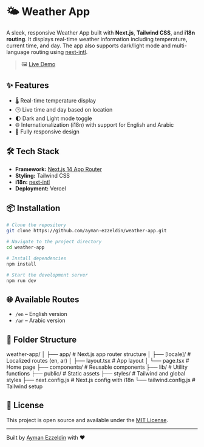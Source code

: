 # 🌤️ Weather App

A sleek, responsive Weather App built with **Next.js**, **Tailwind CSS**, and **i18n routing**. It displays real-time weather information including temperature, current time, and day. The app also supports dark/light mode and multi-language routing using [next-intl](https://intl.dev/docs/getting-started/app-router/with-i18n-routing).

> 🖼️ [Live Demo](https://weather-app-sable-ten-91.vercel.app/en)

## ✨ Features

- 🌡️ Real-time temperature display
- 🕒 Live time and day based on location
- 🌓 Dark and Light mode toggle
- 🌐 Internationalization (i18n) with support for English and Arabic
- 📱 Fully responsive design

## 🛠️ Tech Stack

- **Framework:** [Next.js 14 App Router](https://nextjs.org/)
- **Styling:** Tailwind CSS
- **i18n:** [next-intl](https://intl.dev/)
- **Deployment:** Vercel

## 📦 Installation

```bash
# Clone the repository
git clone https://github.com/ayman-ezzeldin/weather-app.git

# Navigate to the project directory
cd weather-app

# Install dependencies
npm install

# Start the development server
npm run dev
```

## 🌐 Available Routes

- `/en` – English version  
- `/ar` – Arabic version

## 📁 Folder Structure

weather-app/
│
├── app/                # Next.js app router structure
│   ├── [locale]/       # Localized routes (en, ar)
│   ├── layout.tsx      # App layout
│   └── page.tsx        # Home page
├── components/         # Reusable components
├── lib/                # Utility functions
├── public/             # Static assets
├── styles/             # Tailwind and global styles
├── next.config.js      # Next.js config with i18n
└── tailwind.config.js  # Tailwind setup



## 📝 License

This project is open source and available under the [MIT License](LICENSE).

---

Built by [Ayman Ezzeldin](https://github.com/ayman-ezzeldin) with ❤️
